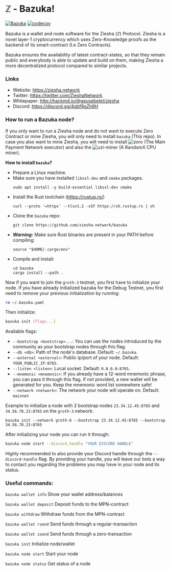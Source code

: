 # ℤ - Bazuka!

[![Bazuka](https://github.com/ziesha-network/bazuka/actions/workflows/actions.yml/badge.svg)](https://github.com/ziesha-network/bazuka/actions/workflows/actions.yml)
[![codecov](https://codecov.io/gh/ziesha-network/bazuka/branch/master/graph/badge.svg?token=8XTLET5GQN)](https://codecov.io/gh/ziesha-network/bazuka)

Bazuka is a wallet and node software for the Ziesha (ℤ) Protocol. Ziesha is a novel
layer-1 cryptocurrency which uses Zero-Knowledge proofs as the backend of its
smart-contract (I.e Zero Contracts).

Bazuka ensures the availability of latest contract-states, so that they remain
public and everybody is able to update and build on them, making Ziesha a more
decentralized protocol compared to similar projects.

### Links

 - Website: https://ziesha.network
 - Twitter: https://twitter.com/ZieshaNetwork
 - Whitepaper: http://hackmd.io/@geusebetel/ziesha
 - Discord: https://discord.gg/4gbf9gZh8H

### How to run a Bazuka node?

If you only want to run a Ziesha node and do not want to execute Zero Contract or
mine Ziesha, you will only need to install `bazuka` (This repo). In case you also
want to mine Ziesha, you will need to install ![zoro](https://github.com/ziesha-network/zoro)
(The Main Payment Network executor) and also the ![uzi-miner](https://github.com/ziesha-network/uzi-miner)
(A RandomX CPU miner).

**How to install `bazuka`?**

 * Prepare a Linux machine.
 * Make sure you have installed `libssl-dev` and `cmake` packages.
    ```
    sudo apt install -y build-essential libssl-dev cmake
    ```
 * Install the Rust toolchain (https://rustup.rs/)
    ```
    curl --proto '=https' --tlsv1.2 -sSf https://sh.rustup.rs | sh
    ```
 * Clone the `bazuka` repo:
    ```
    git clone https://github.com/ziesha-network/bazuka
    ```
 * ***Warning:*** Make sure Rust binaries are present in your PATH before compiling:
    ```
    source "$HOME/.cargo/env"
    ```
 * Compile and install:
    ```
    cd bazuka
    cargo install --path .
    ```

Now if you want to join the `groth-3` testnet, you first have to initialize your
node. If you have already initialized bazuka for the Debug Testnet, you first need
to remove your previous initialization by running:

```sh
rm ~/.bazuka.yaml
```

Then initialize:

```sh
bazuka init [flags...]
```

Available flags:

 * `--bootstrap <bootstrap>...`: You can use the nodes introduced by the community as your bootstrap nodes through this flag.
 * `--db <db>`: Path of the node's database. Default: `~/.bazuka`.
 * `--external <external>`: Public ip/port of your node. Default: `YOUR_PUBLIC_IP:8765`.
 * `--listen <listen>`: Local socket. Default: `0.0.0.0:8765`.
 * `--mnemonic <mnemonic>`: If you already have a 12-word mnemonic phrase, you can pass it through this flag. If not provided, a new wallet will be generated for you. Keep the mnemonic word list somewhere safe!
 * `--network <network>`: The network your node will operate on. Default: `mainnet`

Example to initialize a node with 2 bootstrap nodes `23.34.12.45:8765` and `34.56.78.23:8765` on the `groth-3` network:

```
bazuka init --network groth-6 --bootstrap 23.34.12.45:8765 --bootstrap 34.56.78.23:8765
```

After initializing your node you can run it through:

```sh
bazuka node start --discord_handle "YOUR DISCORD HANDLE"
```

Highly recommended to also provide your Discord handle through the
`--discord-handle` flag. By providing your handle, you will leave our bots a
way to contact you regarding the problems you may have in your node and its status.

### Useful commands:

`bazuka wallet info` Show your wallet address/balances

`bazuka wallet deposit` Deposit funds to the MPN-contract

`bazuka withdraw` Withdraw funds from the MPN-contract

`bazuka wallet rsend` Send funds through a regular-transaction

`bazuka wallet zsend` Send funds through a zero-transaction

`bazuka init` Initialize node/wallet

`bazuka node start` Start your node

`bazuka node status` Get status of a node

